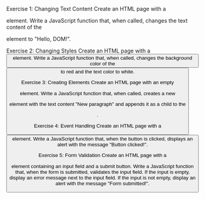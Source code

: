 Exercise 1: Changing Text Content
Create an HTML page with a <p> element. 
    Write a JavaScript function that, 
    when called, changes the text content of the <p> element to "Hello, DOM!".

Exercise 2: Changing Styles
Create an HTML page with a <button> element. 
    Write a JavaScript function that, when called, 
    changes the background color of the <button> to red and the text color to white.

Exercise 3: Creating Elements
Create an HTML page with an empty <div> element. 
    Write a JavaScript function that, when called, 
    creates a new <p> element 
    with the text content "New paragraph" and appends it as a child to the <div>.

Exercise 4: Event Handling
Create an HTML page with a <button> element. 
    Write a JavaScript function that, when the button is clicked, 
    displays an alert with the message "Button clicked!".

Exercise 5: Form Validation
Create an HTML page with a <form> element 
    containing an input field and a submit button. 
    Write a JavaScript function that, 
    when the form is submitted, validates the input field. 
    If the input is empty, display an error message next to the input field. 
    If the input is not empty, display an alert with the message "Form submitted!".